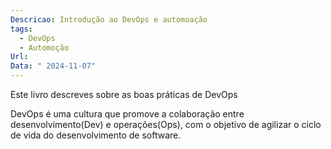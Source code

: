 ```yaml
---
Descricao: Introdução ao DevOps e automoação
tags:
  - DevOps
  - Automoção
Url: 
Data: " 2024-11-07"
---
```

Este livro descreves sobre as boas práticas de DevOps

DevOps é uma cultura que promove a colaboração entre desenvolvimento(Dev) e operações(Ops), com o objetivo de agilizar o ciclo de vida do desenvolvimento de software.
